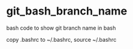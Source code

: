 # git_bash_branch_name
bash code to show git branch name in bash

copy .bashrc to ~/.bashrc,
source ~/.bashrc
